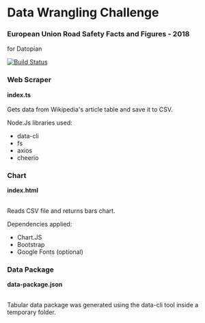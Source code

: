 # Data Wrangling Challenge
### European Union Road Safety Facts and Figures - 2018
for Datopian

[![Build Status](https://travis-ci.org/joemccann/dillinger.svg?branch=master)](https://travis-ci.org/joemccann/dillinger)

###  Web Scraper
**index.ts**<br><br>
Gets data from Wikipedia's article table and save it to CSV.

Node.Js libraries used:
- data-cli
- fs
- axios
- cheerio

###  Chart


**index.html**<br><br>

Reads CSV file and returns bars chart.

Dependencies applied:

- Chart.JS
- Bootstrap
- Google Fonts (optional)

### Data Package

**data-package.json**<br><br>

Tabular data package was generated using the data-cli tool inside a temporary folder.
